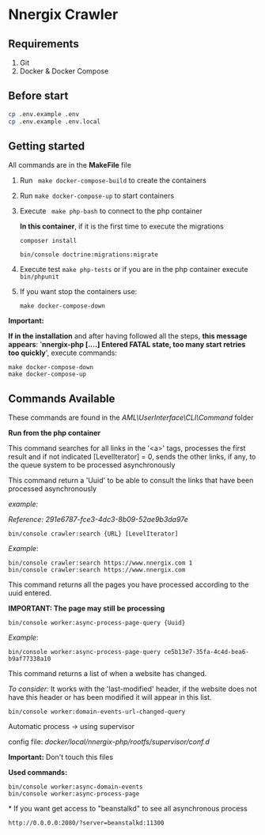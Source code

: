 
# Nnergix Crawler

## Requirements

1. Git
2. Docker & Docker Compose

## Before start

```bash
cp .env.example .env
cp .env.example .env.local
```

## Getting started

All commands are in the **MakeFile** file

1) Run `` make docker-compose-build`` to create the containers

2) Run `` make docker-compose-up `` to start containers

3) Execute `` make php-bash`` to connect to the php container
	
	**In this container**, if it is the first time to execute the migrations
	
	```
	composer install
	
	bin/console doctrine:migrations:migrate
	```
4) Execute test `` make php-tests `` or if you are in the php container execute `` bin/phpunit``

5) If you want stop the containers use: 

	`` make docker-compose-down ``

**Important:**

**If in the installation** and after having followed all the steps, **this message appears**:
'**nnergix-php [....] Entered FATAL state, too many start retries too quickly**', execute commands:

	make docker-compose-down
	make docker-compose-up

## Commands Available

These commands are found in the *AML\UserInterface\CLI\Command* folder

**Run from the php container**

This command searches for all links in the '\<a\>' tags, processes the first result and if not indicated 
[LevelIterator] = 0, sends the other links, if any, to the queue system to be processed asynchronously

This command return  a 'Uuid' to be able to consult the links that have been processed asynchronously

*example:*

   *Reference: 291e6787-fce3-4dc3-8b09-52ae9b3da97e*
    
```
bin/console crawler:search {URL} [LevelIterator]
```
*Example*:
```
bin/console crawler:search https://www.nnergix.com 1
bin/console crawler:search https://www.nnergix.com
```

This command returns all the pages you have processed according to the uuid entered.

**IMPORTANT: The page may still be processing**

```
bin/console worker:async-process-page-query {Uuid}
```
*Example*:

```
bin/console worker:async-process-page-query ce5b13e7-35fa-4c4d-bea6-b9af77338a10
```

This command returns a list of when a website has changed.

*To consider:* It works with the 'last-modified' header, 
if the website does not have this header or has been modified it will appear in this list.
```
bin/console worker:domain-events-url-changed-query
```

Automatic process -> using supervisor

config file: *docker/local/nnergix-php/rootfs/supervisor/conf.d*

**Important:** Don't touch this files

**Used commands:**

```
bin/console worker:async-domain-events
bin/console worker:async-process-page

``` 

\* If you want get access to "beanstalkd" to see all asynchronous process

	http://0.0.0.0:2080/?server=beanstalkd:11300
